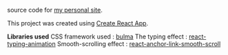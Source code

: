 source code for [my personal site](https://ac5tin.herokuapp.com/).

This project was created using [Create React App](https://github.com/facebook/create-react-app).

**Libraries used**
CSS framework used : [bulma](https://bulma.io/)
The typing effect : [react-typing-animation](https://www.npmjs.com/package/react-typing-animation)
Smooth-scrolling effect : [react-anchor-link-smooth-scroll](https://www.npmjs.com/package/react-anchor-link-smooth-scroll)